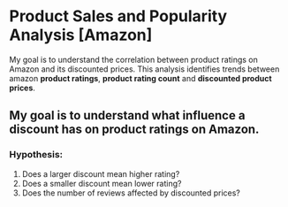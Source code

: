 # Product Sales and Popularity Analysis [Amazon]
My goal is to understand the correlation between product ratings on Amazon and its discounted prices. This analysis identifies trends between amazon __product ratings__, __product rating count__ and __discounted product prices__.

## My goal is to understand what influence a discount has on product ratings on Amazon.
### Hypothesis:
1. Does a larger discount mean higher rating?
2. Does a smaller discount mean lower rating?
4. Does the number of reviews affected by discounted prices?

